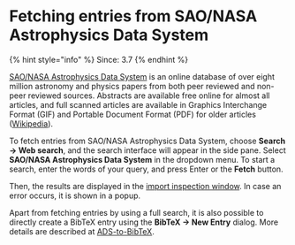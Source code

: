 # Fetching entries from SAO/NASA Astrophysics Data System

{% hint style="info" %}
Since: 3.7
{% endhint %}

[SAO/NASA Astrophysics Data System](http://www.adsabs.harvard.edu/) is an online database of over eight million astronomy and physics papers from both peer reviewed and non-peer reviewed sources. Abstracts are available free online for almost all articles, and full scanned articles are available in Graphics Interchange Format \(GIF\) and Portable Document Format \(PDF\) for older articles \([Wikipedia](https://en.wikipedia.org/wiki/Astrophysics_Data_System)\).

To fetch entries from SAO/NASA Astrophysics Data System, choose **Search → Web search**, and the search interface will appear in the side pane. Select **SAO/NASA Astrophysics Data System** in the dropdown menu. To start a search, enter the words of your query, and press Enter or the **Fetch** button.

Then, the results are displayed in the [import inspection window](../import-export/README.md). In case an error occurs, it is shown in a popup.

Apart from fetching entries by using a full search, it is also possible to directly create a BibTeX entry using the **BibTeX → New Entry** dialog. More details are described at [ADS-to-BibTeX](../import-using-publication-identifiers/adstobibtex.md).

